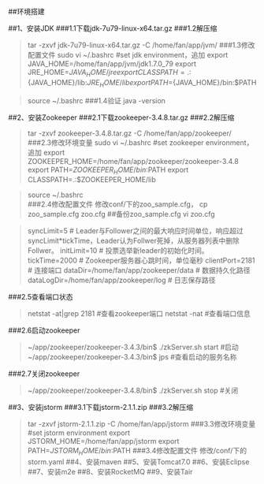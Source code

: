 ##环境搭建

##1、安装JDK
###1.1下载jdk-7u79-linux-x64.tar.gz
###1.2解压缩
> tar -zxvf jdk-7u79-linux-x64.tar.gz -C /home/fan/app/jvm/
###1.3修改配置文件
> sudo vi ~/.bashrc
>    #set jdk environment，追加
export JAVA_HOME=/home/fan/app/jvm/jdk1.7.0_79
export JRE_HOME=${JAVA_HOME}/jre
export CLASSPATH=.:${JAVA_HOME}/lib:${JRE_HOME}/lib
export PATH=${JAVA_HOME}/bin:$PATH

> source ~/.bashrc
###1.4验证
> java -version

##2、安装Zookeeper
###2.1下载zookeeper-3.4.8.tar.gz
###2.2解压缩
> tar -zxvf zookeeper-3.4.8.tar.gz -C /home/fan/app/zookeeper/
###2.3修改环境变量
> sudo vi ~/.bashrc
>   #set zookeeper environment，追加
export ZOOKEEPER_HOME=/home/fan/app/zookeeper/zookeeper-3.4.8
export PATH=$ZOOKEEPER_HOME/bin:$PATH
export CLASSPATH=.:$ZOOKEEPER_HOME/lib

> source ~/.bashrc  
###2.4修改配置文件
修改conf/下的zoo_sample.cfg，
> cp zoo_sample.cfg zoo.cfg   ##备份zoo_sample.cfg
> vi zoo.cfg

> syncLimit=5    # Leader与Follower之间的最大响应时间单位，响应超过syncLimit*tickTime，Leader认为Follwer死掉，从服务器列表中删除Follwer。
> initLimit=10  # 投票选举新leader的初始化时间。
> tickTime=2000 # Zookeeper服务器心跳时间，单位毫秒
> clientPort=2181 # 连接端口
> dataDir=/home/fan/app/zookeeper/data # 数据持久化路径
> dataLogDir=/home/fan/app/zookeeper/log # 日志保存路径

###2.5查看端口状态
>   netstat -at|grep 2181 #查看zookeeper端口
>   netstat -nat #查看端口信息

###2.6启动zookeeper
>   ~/app/zookeeper/zookeeper-3.4.3/bin$ ./zkServer.sh start #启动 
>   ~/app/zookeeper/zookeeper-3.4.3/bin$ jps #查看启动的服务名称

###2.7关闭zookeeper
>   ~/app/zookeeper/zookeeper-3.4.8/bin$ ./zkServer.sh stop #关闭

##3、安装jstorm
###3.1下载jstorm-2.1.1.zip
###3.2解压缩
> tar -zxvf jstorm-2.1.1.zip -C /home/fan/app/jstorm
###3.3修改环境变量
> #set jstorm environment
export JSTORM_HOME=/home/fan/app/jstorm
export PATH=$JSTORM_HOME/bin:$PATH
###3.4修改配置文件
修改/conf/下的storm.yaml
##4、安装maven
##5、安装Tomcat7.0
##6、安装Eclipse
##7、安装m2e
##8、安装RocketMQ
##9、安装Tair